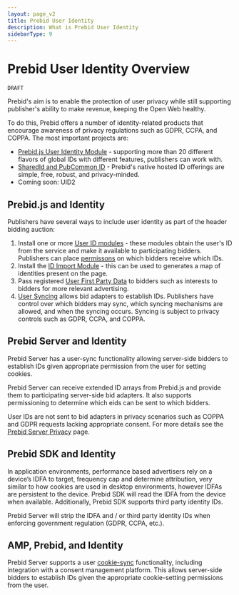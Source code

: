 ```yaml
---
layout: page_v2
title: Prebid User Identity
description: What is Prebid User Identity
sidebarType: 9
---
```


# Prebid User Identity Overview

`DRAFT`

Prebid's aim is to enable the protection of user privacy while still supporting publisher's ability to make revenue,
keeping the Open Web healthy.

To do this, Prebid offers a number of identity-related products that encourage awareness of privacy regulations such as GDPR, CCPA, and COPPA. The most important projects are:

- [Prebid.js User Identity Module](/dev-docs/modules/userId.html) - supporting more than 20 different flavors of global IDs with different features, publishers can work with.
- [SharedId and PubCommon ID](/identity/sharedIdPubCommon.html) - Prebid's native hosted ID offerings are simple, free, robust, and privacy-minded.
- Coming soon: UID2

## Prebid.js and Identity

Publishers have several ways to include user identity as part of
the header bidding auction:

1. Install one or more [User ID modules](/dev-docs/modules/userId.html) - these modules obtain
the user's ID from the service and make it available to participating bidders. Publishers
can place [permissons](/dev-docs/modules/userId.html#permissions) on which bidders receive which IDs.
2. Install the [ID Import Module](/dev-docs/modules/idLibrary.html) - this can be
used to generates a map of identities present on the page.
3. Pass registered [User First Party Data](/features/firstPartyData.html) to bidders such as interests to bidders for more relevant advertising.
4. [User Syncing](dev-docs/publisher-api-reference.html#setConfig-Configure-User-Syncing) allows bid adapters to establish IDs. Publishers have control over which bidders may sync, which syncing mechanisms are allowed, and when the syncing occurs. Syncing is subject to privacy controls such as GDPR, CCPA, and COPPA.

## Prebid Server and Identity

Prebid Server has a user-sync functionality allowing server-side bidders to establish
IDs given appropriate permission from the user for setting cookies.

Prebid Server can receive extended ID arrays from Prebid.js and provide them to
participating server-side bid adapters. It also supports permissioning to determine
which eids can be sent to which bidders.

User IDs are not sent to bid adapters in privacy scenarios such as COPPA and 
GDPR requests lacking appropriate consent. For more details see the [Prebid Server Privacy](/prebid-server/features/pbs-privacy.html) page.

## Prebid SDK and Identity

In application environments, performance based advertisers rely on a device’s IDFA to target,
frequency cap and determine attribution, very similar to how cookies are used in desktop
environments, however IDFAs are persistent to the device. Prebid SDK will read the IDFA from
the device when available. Additionally, Prebid SDK supports third party identity IDs.

Prebid Server will strip the IDFA and / or third party identity IDs when enforcing government regulation (GDPR, CCPA, etc.).

## AMP, Prebid, and Identity

Prebid Server supports a user [cookie-sync](/prebid-server/developers/pbs-cookie-sync.html) functionality, including integration with
a consent management platform. This allows server-side bidders to establish IDs given
the appropriate cookie-setting permissions from the user.

